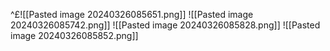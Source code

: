 ^£![[Pasted image 20240326085651.png]]
![[Pasted image 20240326085742.png]]
![[Pasted image 20240326085828.png]]
![[Pasted image 20240326085852.png]]
